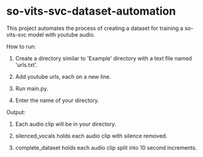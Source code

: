 # so-vits-svc-dataset-automation
This project automates the process of creating a dataset for training a so-vits-svc model with youtube audio.


How to run:

1. Create a directory similar to 'Example' directory with a text file named 'urls.txt'.

2. Add youtube urls, each on a new line.

3. Run main.py.

4. Enter the name of your directory.



Output:

1. Each audio clip will be in your directory.

2. silenced_vocals holds each audio clip with silence removed.

3. complete_dataset holds each audio clip split into 10 second increments.
